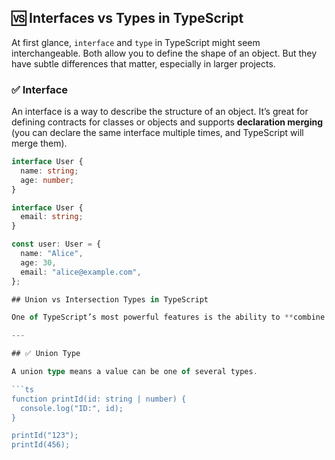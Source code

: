 
## 🆚 Interfaces vs Types in TypeScript

At first glance, `interface` and `type` in TypeScript might seem interchangeable. Both allow you to define the shape of an object. But they have subtle differences that matter, especially in larger projects.

### ✅ Interface

An interface is a way to describe the structure of an object. It’s great for defining contracts for classes or objects and supports **declaration merging** (you can declare the same interface multiple times, and TypeScript will merge them).

```ts
interface User {
  name: string;
  age: number;
}

interface User {
  email: string;
}

const user: User = {
  name: "Alice",
  age: 30,
  email: "alice@example.com",
};

## Union vs Intersection Types in TypeScript

One of TypeScript’s most powerful features is the ability to **combine types**. This is where **union (`|`)** and **intersection (`&`)** types come in.

---

## ✅ Union Type

A union type means a value can be one of several types.

```ts
function printId(id: string | number) {
  console.log("ID:", id);
}

printId("123");
printId(456);

